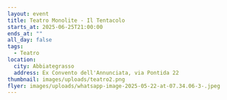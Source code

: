 ```yaml
---
layout: event
title: Teatro Monolite - Il Tentacolo
starts_at: 2025-06-25T21:00:00
ends_at: ""
all_day: false
tags:
  - Teatro
location:
  city: Abbiategrasso
  address: Ex Convento dell'Annunciata, via Pontida 22
thumbnail: images/uploads/teatro2.png
flyer: images/uploads/whatsapp-image-2025-05-22-at-07.34.06-3-.jpeg
---
```

